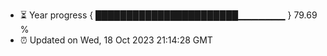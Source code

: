 - ⏳ Year progress { ███████████████████████▁▁▁▁▁▁▁ } 79.69 %
- ⏰ Updated on Wed, 18 Oct 2023 21:14:28 GMT

